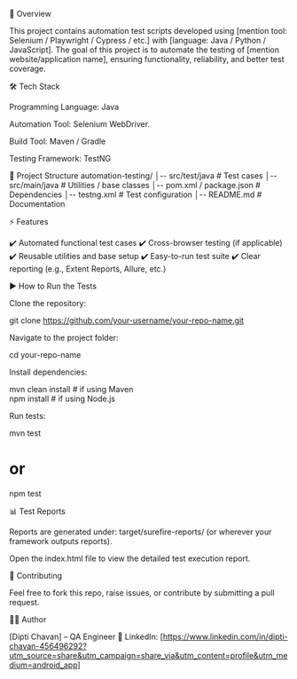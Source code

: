 📌 Overview

This project contains automation test scripts developed using [mention tool: Selenium / Playwright / Cypress / etc.] with [language: Java / Python / JavaScript].
The goal of this project is to automate the testing of [mention website/application name], ensuring functionality, reliability, and better test coverage.

🛠️ Tech Stack

Programming Language: Java

Automation Tool: Selenium WebDriver.

Build Tool: Maven / Gradle 

Testing Framework: TestNG 


📂 Project Structure
automation-testing/
│-- src/test/java        # Test cases
│-- src/main/java        # Utilities / base classes
│-- pom.xml / package.json  # Dependencies
│-- testng.xml           # Test configuration
│-- README.md            # Documentation

⚡ Features

✔️ Automated functional test cases
✔️ Cross-browser testing (if applicable)
✔️ Reusable utilities and base setup
✔️ Easy-to-run test suite
✔️ Clear reporting (e.g., Extent Reports, Allure, etc.)

▶️ How to Run the Tests

Clone the repository:

git clone https://github.com/your-username/your-repo-name.git


Navigate to the project folder:

cd your-repo-name


Install dependencies:

mvn clean install   # if using Maven  
npm install         # if using Node.js  


Run tests:

mvn test  
# or  
npm test  

📊 Test Reports

Reports are generated under: target/surefire-reports/ (or wherever your framework outputs reports).

Open the index.html file to view the detailed test execution report.

🤝 Contributing

Feel free to fork this repo, raise issues, or contribute by submitting a pull request.

👩‍💻 Author

[Dipti Chavan] – QA Engineer
🔗 LinkedIn: [https://www.linkedin.com/in/dipti-chavan-456496292?utm_source=share&utm_campaign=share_via&utm_content=profile&utm_medium=android_app]
